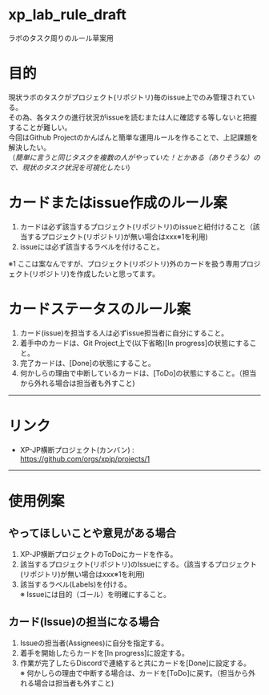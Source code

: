# xp_lab_rule_draft
ラボのタスク周りのルール草案用

# 目的
現状ラボのタスクがプロジェクト(リポジトリ)毎のissue上でのみ管理されている。  
その為、各タスクの進行状況がissueを読むまたは人に確認する等しないと把握することが難しい。  
今回はGithub Projectのかんばんと簡単な運用ルールを作ることで、上記課題を解決したい。  
（*簡単に言うと同じタスクを複数の人がやっていた！とかある（ありそうな）ので、現状のタスク状況を可視化したい*）  

# カードまたはissue作成のルール案
1. カードは必ず該当するプロジェクト(リポジトリ)のissueと紐付けること（該当するプロジェクト(リポジトリ)が無い場合はxxx※1を利用)
2. issueには必ず該当するラベルを付けること。

※1 ここは案なんですが、プロジェクト(リポジトリ)外のカードを扱う専用プロジェクト(リポジトリ)を作成したいと思ってます。

# カードステータスのルール案
1. カード(issue)を担当する人は必ずissue担当者に自分にすること。
2. 着手中のカードは、Git Project上で(以下省略)[In progress]の状態にすること。
3. 完了カードは、[Done]の状態にすること。
4. 何かしらの理由で中断しているカードは、[ToDo]の状態にすること。（担当から外れる場合は担当者も外すこと)

***

# リンク
* XP-JP横断プロジェクト(カンバン) : <https://github.com/orgs/xpjp/projects/1>

***

# 使用例案
## やってほしいことや意見がある場合
1. XP-JP横断プロジェクトのToDoにカードを作る。
2. 該当するプロジェクト(リポジトリ)のIssueにする。（該当するプロジェクト(リポジトリ)が無い場合はxxx※1を利用)
3. 該当するラベル(Labels)を付ける。  
※ Issueには目的（ゴール）を明確にすること。

## カード(Issue)の担当になる場合
1. Issueの担当者(Assignees)に自分を指定する。
2. 着手を開始したらカードを[In progress]に設定する。
3. 作業が完了したらDiscordで連絡すると共にカードを[Done]に設定する。  
※ 何かしらの理由で中断する場合は、カードを[ToDo]に戻す。（担当から外れる場合は担当者も外すこと)
